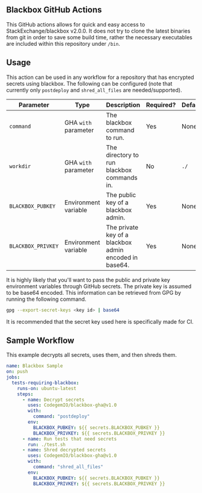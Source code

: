 ## Blackbox GitHub Actions

This GitHub actions allows for quick and easy access to StackExchange/blackbox v2.0.0. It does not try to clone the latest binaries from git in order to save some build time, rather the necessary executables are included within this repository under `/bin`.

## Usage

This action can be used in any workflow for a repository that has encrypted secrets using blackbox. The following can be configured (note that currently only `postdeploy` and `shred_all_files` are needed/supported).

| Parameter          | Type                 | Description                                            | Required? | Default |
| ------------------ | -------------------- | ------------------------------------------------------ | --------- | ------- |
| `command`          | GHA `with` parameter | The blackbox command to run.                           | Yes       | None    |
| `workdir`          | GHA `with` parameter | The directory to run blackbox commands in.             | No        | `./`    |
| `BLACKBOX_PUBKEY`  | Environment variable | The public key of a blackbox admin.                    | Yes       | None    |
| `BLACKBOX_PRIVKEY` | Environment variable | The private key of a blackbox admin encoded in base64. | Yes       | None    |

It is highly likely that you'll want to pass the public and private key environment variables through GitHub secrets. The private key is assumed to be base64 encoded. This information can be retrieved from GPG by running the following command.

```bash
gpg --export-secret-keys <key id> | base64
```

It is recommended that the secret key used here is specifically made for CI.

## Sample Workflow

This example decrypts all secrets, uses them, and then shreds them.

```yml
name: Blackbox Sample
on: push
jobs:
  tests-requiring-blackbox:
    runs-on: ubuntu-latest
    steps:
      - name: Decrypt secrets
        uses: CodegemIO/blackbox-gha@v1.0
        with:
          command: "postdeploy"
        env:
          BLACKBOX_PUBKEY: ${{ secrets.BLACKBOX_PUBKEY }}
          BLACKBOX_PRIVKEY: ${{ secrets.BLACKBOX_PRIVKEY }}
      - name: Run tests that need secrets
        run: ./test.sh
      - name: Shred decrypted secrets
        uses: CodegemIO/blackbox-gha@v1.0
        with:
          command: "shred_all_files"
        env:
          BLACKBOX_PUBKEY: ${{ secrets.BLACKBOX_PUBKEY }}
          BLACKBOX_PRIVKEY: ${{ secrets.BLACKBOX_PRIVKEY }}
```
